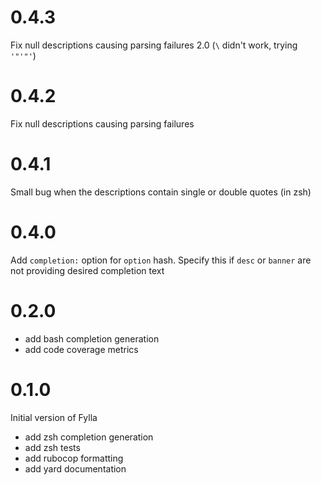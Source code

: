 # 0.4.3

Fix null descriptions causing parsing failures 2.0 (`\` didn't work, trying `'"'"'`)

# 0.4.2

Fix null descriptions causing parsing failures

# 0.4.1

Small bug when the descriptions contain single or double quotes (in zsh)

# 0.4.0

Add `completion:` option for `option` hash. Specify this if 
`desc` or `banner` are not providing desired completion text

# 0.2.0

* add bash completion generation
* add code coverage metrics

# 0.1.0

Initial version of Fylla

* add zsh completion generation
* add zsh tests
* add rubocop formatting
* add yard documentation 

